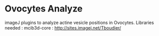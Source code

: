 # Ovocytes Analyze
imageJ plugins to analyze actine vesicle positions in Ovocytes.
Libraries needed :
mcib3d-core : http://sites.imagej.net/Tboudier/
